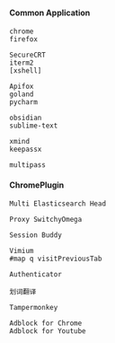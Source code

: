 #### Common Application

```
chrome
firefox

SecureCRT
iterm2
[xshell]

Apifox
goland
pycharm

obsidian
sublime-text

xmind
keepassx

multipass
```


#### ChromePlugin

```textile
Multi Elasticsearch Head

Proxy SwitchyOmega

Session Buddy

Vimium
#map q visitPreviousTab

Authenticator

划词翻译

Tampermonkey

Adblock for Chrome
Adblock for Youtube
```
